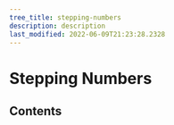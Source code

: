 ```yaml
---
tree_title: stepping-numbers
description: description
last_modified: 2022-06-09T21:23:28.2328
---
```


# Stepping Numbers

## Contents
